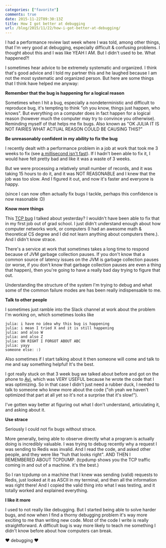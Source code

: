 ```yaml
---
categories: ["favorite"]
comments: true
date: 2015-11-22T09:30:13Z
title: How I got better at debugging
url: /blog/2015/11/22/how-i-got-better-at-debugging/
---
```


I had a performance review last week where I was told, among other things, that I'm very good at debugging, especially difficult & confusing problems. I thought about this and I was like YEAH I AM. But I didn't used to be. What happened?!

I sometimes hear advice to be extremely systematic and organized. I think that's good advice and I told my partner this and he laughed because I am not the most systematic and organized person. But here are some things that I think have helped me anyway:

**Remember that the bug is happening for a logical reason**

Sometimes when I hit a bug, especially a nondeterministic and difficult to reproduce bug, it's tempting to think "oh you know, things just happen, who knows". But everything on a computer does in fact happen for a logical reason (however much the computer may try to convince you otherwise). Reminding myself of that helps me fix bugs. Also known as "OK JULIA IT IS NOT FAIRIES WHAT ACTUAL REASON COULD BE CAUSING THIS?"

**Be unreasonably confident in my ability to fix the bug**

I recently dealt with a performance problem in a job at work that took me 3 weeks to fix (see [a millisecond isn't fast](http://jvns.ca/blog/2015/09/10/a-millisecond-isnt-fast-and-how-we-fixed-it/)). If I hadn't been able to fix it, I would have felt pretty bad and like it was a waste of 3 weeks.

But we were processing a relatively small number of records, and it was taking 15 hours to do it, and it was NOT REASONABLE and I knew that the job was too slow. And I figured it out, and now it's faster and everyone is happy.

(since I can now often actually fix bugs I tackle, perhaps this confidence is now reasonable :D)

**Know more things**

This [TCP bug](http://jvns.ca/blog/2015/11/21/why-you-should-understand-a-little-about-tcp/) I talked about yesterday? I wouldn't have been able to fix that in my first job out of grad school. I just didn't understand enough about how computer networks work, or computers (I had an awesome math & theoretical CS degree and I did not learn anything about computers there.). And I didn't know strace.

There's a service at work that sometimes takes a long time to respond because of JVM garbage collection pauses. If you don't know that a common source of latency issues on the JVM is garbage collection pauses (or worse, if you don't know that garbage collection pauses are even a thing that happen), then you're going to have a really bad day trying to figure that out.

Understanding the structure of the system I'm trying to debug and what some of the common failure modes are has been really indispensable to me.

**Talk to other people**

I sometimes just ramble into the Slack channel at work about the problem I'm working on, which sometimes looks like

```
julia: i have no idea why this bug is happening
julia: i mean I tried X and it is still happening
julia: and also W
julia: and also Z
julia: OH RIGHT I FORGOT ABOUT ABC
julia: yayy
someone else: :)
```

Also sometimes if I start talking about it then someone will come and talk to me and say something helpful! It's the best.

I got really stuck on that 3 week bug we talked about before and got on the phone to [Avi](https://twitter.com/avibryant), which was VERY USEFUL because he wrote the code that I was optimizing. So in that case I didn't just need a rubber duck, I needed to talk to someone who knew more about the code ("oh yeah we haven't optimized that part at all yet so it's not a surprise that it's slow!").

I've gotten way better at figuring out what I don't understand, articulating it, and asking about it.

**Use strace**

Seriously I could not fix bugs without strace.

More generally, being able to observe directly what a program is actually doing is incredibly valuable. I was trying to debug recently why a request I was sending to Redis was invalid. And I read the code, and asked other people, and they were like "huh that looks right". AND THEN I REMEMBERED ABOUT TCPDUMP. (tcpdump shows you the TCP traffic coming in and out of a machine. it's the best.)

So I ran tcpdump on a machine that I knew was sending (valid) requests to Redis, just looked at it as ASCII in my terminal, and then all the information was right there! And I copied the valid thing into what I was testing, and it totally worked and explained everything.

**I like it more**

I used to not really like debugging. But I started being able to solve harder bugs, and now when I find a thorny debugging problem it's way more exciting to me than writing new code. Most of the code I write is really straightforward. A difficult bug is way more likely to teach me something I didn't know before about how computers can break.


❤ debugging ❤